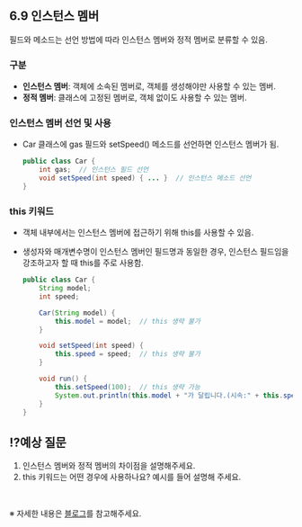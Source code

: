 ## 6.9 인스턴스 멤버

필드와 메소드는 선언 방법에 따라 인스턴스 멤버와 정적 멤버로 분류할 수 있음.

### 구분
- **인스턴스 멤버**: 객체에 소속된 멤버로, 객체를 생성해야만 사용할 수 있는 멤버.
- **정적 멤버**: 클래스에 고정된 멤버로, 객체 없이도 사용할 수 있는 멤버.

### 인스턴스 멤버 선언 및 사용
- Car 클래스에 gas 필드와 setSpeed() 메소드를 선언하면 인스턴스 멤버가 됨.

  ```java
  public class Car {
      int gas;  // 인스턴스 필드 선언
      void setSpeed(int speed) { ... }  // 인스턴스 메소드 선언
  }
  ```

### this 키워드
- 객체 내부에서는 인스턴스 멤버에 접근하기 위해 this를 사용할 수 있음.
- 생성자와 매개변수명이 인스턴스 멤버인 필드명과 동일한 경우, 인스턴스 필드임을 강조하고자 할 때 this를 주로 사용함.

  ```java
  public class Car {
      String model;
      int speed;

      Car(String model) {
          this.model = model;  // this 생략 불가
      }

      void setSpeed(int speed) {
          this.speed = speed;  // this 생략 불가
      }

      void run() {
          this.setSpeed(100);  // this 생략 가능
          System.out.println(this.model + "가 달립니다.(시속:" + this.speed + "km/h)");  // this 생략 가능
      }
  }
  ```

## ⁉️예상 질문

1. 인스턴스 멤버와 정적 멤버의 차이점을 설명해주세요.
2. this 키워드는 어떤 경우에 사용하나요? 예시를 들어 설명해 주세요.

&nbsp;

※ 자세한 내용은 [블로그](https://mandusitstudy.tistory.com/325)를 참고해주세요.